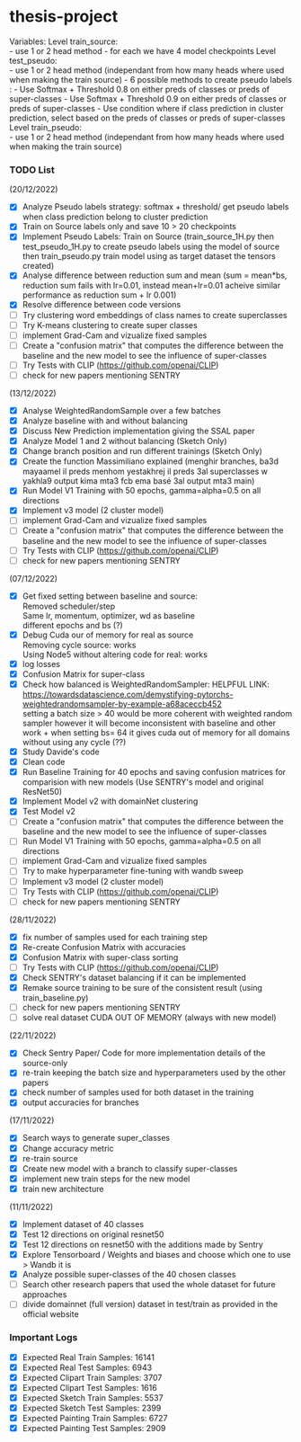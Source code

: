 # thesis-project

Variables:
Level train_source: \
        - use 1 or 2 head method
        - for each we have 4 model checkpoints 
Level test_pseudo: \
        - use 1 or 2 head method (independant from how many heads where used when making the train source)
        - 6 possible methods to create pseudo labels :
                - Use Softmax + Threshold 0.8 on either preds of classes or preds of super-classes
                - Use Softmax + Threshold 0.9 on either preds of classes or preds of super-classes
                - Use condition where if class prediction in cluster prediction, select based on the preds of classes or preds of super-classes
Level train_pseudo: \
        - use 1 or 2 head method (independant from how many heads where used when making the train source)
        

### TODO List

(20/12/2022)
- [x] Analyze Pseudo labels strategy: softmax + threshold/ get pseudo labels when class prediction belong to cluster prediction
- [x] Train on Source labels only and save 10 > 20 checkpoints
- [x] Implement Pseudo Labels: Train on Source (train_source_1H.py then test_pseudo_1H.py to create pseudo labels using the model of source then train_pseudo.py train model using as target dataset the tensors created)
- [x] Analyse difference between reduction sum and mean (sum = mean*bs, reduction sum fails with lr=0.01, instead mean+lr=0.01 acheive similar performance as reduction sum + lr 0.001)
- [x] Resolve difference between code versions 
- [ ] Try clustering word embeddings of class names to create superclasses 
- [ ] Try K-means clustering to create super classes 
- [ ] implement Grad-Cam and vizualize fixed samples
- [ ] Create a "confusion matrix" that computes the difference between the baseline and the new model to see the influence of super-classes
- [ ] Try Tests with CLIP (https://github.com/openai/CLIP)
- [ ] check for new papers mentioning SENTRY

(13/12/2022)
- [x] Analyse WeightedRandomSample over a few batches 
- [x] Analyze baseline with and without balancing
- [x] Discuss New Prediction implementation giving the SSAL paper
- [x] Analyze Model 1 and 2 without balancing (Sketch Only)
- [x] Change branch position and run different trainings (Sketch Only)
- [x] Create the function Massimiliano explained (menghir branches, ba3d mayaamel il preds menhom yestakhrej il preds 3al superclasses w yakhla9 output kima mta3 fcb ema basé 3al output mta3 main)
- [x] Run Model V1 Training with 50 epochs, gamma=alpha=0.5 on all directions 
- [x] Implement v3 model (2 cluster model)
- [ ] implement Grad-Cam and vizualize fixed samples
- [ ] Create a "confusion matrix" that computes the difference between the baseline and the new model to see the influence of super-classes
- [ ] Try Tests with CLIP (https://github.com/openai/CLIP)
- [ ] check for new papers mentioning SENTRY

(07/12/2022)
- [x] Get fixed setting between baseline and source: \
        Removed scheduler/step \
        Same lr, momentum, optimizer, wd as baseline \
        different epochs and bs (?) 
- [x] Debug Cuda our of memory for real as source \
        Removing cycle source: works \
        Using Node5 without altering code for real: works
- [x] log losses
- [x] Confusion Matrix for super-class
- [x] Check how balanced is WeightedRandomSampler:
        HELPFUL LINK: https://towardsdatascience.com/demystifying-pytorchs-weightedrandomsampler-by-example-a68aceccb452 \
        setting a batch size > 40 would be more coherent with weighted random sampler however it will become inconsistent with baseline and other work + when setting bs= 64 it gives cuda out of memory for all domains without using any cycle (??)
- [x] Study Davide's code
- [x] Clean code 
- [x] Run Baseline Training for 40 epochs and saving confusion matrices for comparision with new models (Use SENTRY's model and original ResNet50)
- [x] Implement Model v2 with domainNet clustering 
- [x] Test Model v2 
- [ ] Create a "confusion matrix" that computes the difference between the baseline and the new model to see the influence of super-classes
- [ ] Run Model V1 Training with 50 epochs, gamma=alpha=0.5 on all directions 
- [ ] implement Grad-Cam and vizualize fixed samples
- [ ] Try to make hyperparameter fine-tuning with wandb sweep
- [ ] Implement v3 model (2 cluster model)
- [ ] Try Tests with CLIP (https://github.com/openai/CLIP)
- [ ] check for new papers mentioning SENTRY

(28/11/2022)
- [x] fix number of samples used for each training step
- [x] Re-create Confusion Matrix with accuracies 
- [x] Confusion Matrix with super-class sorting
- [ ] Try Tests with CLIP (https://github.com/openai/CLIP)
- [x] Check SENTRY's dataset balancing if it can be implemented
- [x] Remake source training to be sure of the consistent result (using train_baseline.py)
- [ ] check for new papers mentioning SENTRY
- [ ] solve real dataset CUDA OUT OF MEMORY (always with new model)

(22/11/2022)
- [x] Check Sentry Paper/ Code for more implementation details of the source-only
- [x] re-train keeping the batch size and hyperparameters used by the other papers 
- [x] check number of samples used for both dataset in the training
- [x] output accuracies for branches

(17/11/2022)
- [x] Search ways to generate super_classes
- [x] Change accuracy metric  
- [x] re-train source
- [x] Create new model with a branch to classify super-classes
- [x] implement new train steps for the new model
- [x] train new architecture

(11/11/2022)
- [x] Implement dataset of 40 classes
- [x] Test 12 directions on original resnet50 
- [x] Test 12 directions on resnet50 with the additions made by Sentry
- [x] Explore Tensorboard / Weights and biases and choose which one to use > Wandb it is
- [x] Analyze possible super-classes of the 40 chosen classes
- [ ] Search other research papers that used the whole dataset for future approaches
- [ ] divide domainnet (full version) dataset in test/train as provided in the official website

### Important Logs

- [x] Expected Real Train Samples: 16141
- [x] Expected Real Test Samples: 6943
- [x] Expected Clipart Train Samples: 3707
- [x] Expected Clipart Test Samples: 1616
- [x] Expected Sketch Train Samples: 5537
- [x] Expected Sketch Test Samples: 2399
- [x] Expected Painting Train Samples: 6727
- [x] Expected Painting Test Samples: 2909
